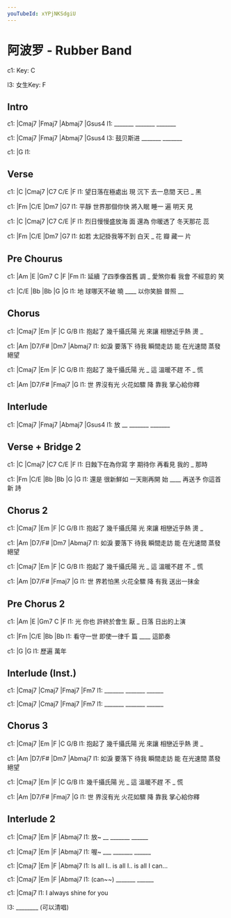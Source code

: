 ```yaml
---
youTubeId: xYPjNKSdgiU
---
```


# 阿波罗 - Rubber Band

c1: Key: C

l3: 女生Key: F

## Intro

c1: |Cmaj7  |Fmaj7  |Abmaj7 |Gsus4
l1:  _______ _______ _______

c1: |Cmaj7   |Fmaj7  |Abmaj7 |Gsus4
l3:  鼓贝斯进 _______ _______

c1: |G
l1:

## Verse

c1: |C             |Cmaj7  |C7       C/E   |F
l1:  望日落在極處出 現 沉下 去一息間 天已 _ 黑

c1:     |Fm          |C/E        |Dm7    |G7
l1: 平靜 世界那個你快 將入眠 睡一 遍 明天 見

c1: |C             |Cmaj7  |C7       C/E     |F
l1:  烈日慢慢盛放海 面 還為 你暖透了 冬天那花 蕊

c1:     |Fm            |C/E      |Dm7     |G7
l1: 如若 太記掛我等不到 白天 _ 花 瓣 藏一  片

## Pre Chourus

c1:     |Am          |E    |Gm7      C   |F       |Fm
l1: 延續 了四季像首舊  調 _ 愛煞你看 我會 不經意的 笑

c1:   |C/E       |Bb     |Bb        |G      |G
l1: 地 球哪天不破 曉 ____   以你笑臉 普照 __

## Chorus

c1:       |Cmaj7     |Em     |F         |C   G/B
l1: 抱起了 幾千攝氏陽 光 來讓 相戀近乎熱 燙 _

c1:     |Am         |D7/F#      |Dm7     |Abmaj7
l1: 如淚 要落下 待我 瞬間走訪 能 在光速間 蒸發絕望

c1:       |Cmaj7     |Em     |F       |C    G/B
l1: 抱起了 幾千攝氏陽 光 _ 這 溫暖不趕 不 _ 慌

c1:   |Am      |D7/F#   |Fmaj7    |G
l1: 世 界沒有光 火花如驟 降   靠我 掌心給你釋


## Interlude

c1: |Cmaj7  |Fmaj7  |Abmaj7 |Gsus4
l1:  放   __ _______ _______

## Verse + Bridge 2

c1: |C             |Cmaj7      |C7     C/E   |F
l1:  日蝕下在為你寫   字 期待你 再看見 我的 _ 那時

c1:     |Fm      |C/E       |Bb     |Bb        |G       |G
l1: 還是 很新鮮如 一天剛再開 始 ____     再送予 你這首新 詩

## Chorus 2

c1:       |Cmaj7     |Em     |F         |C   G/B
l1: 抱起了 幾千攝氏陽 光 來讓 相戀近乎熱 燙 _

c1:     |Am         |D7/F#      |Dm7     |Abmaj7
l1: 如淚 要落下 待我 瞬間走訪 能 在光速間 蒸發絕望

c1:       |Cmaj7     |Em     |F       |C    G/B
l1: 抱起了 幾千攝氏陽 光 _ 這 溫暖不趕 不 _ 慌

c1:   |Am      |D7/F#   |Fmaj7    |G
l1: 世 界若怕黑 火花全驟 降   有我 送出一抹金

## Pre Chorus 2

c1: |Am     |E         |Gm7 C    |F
l1:  光 你也 許終於會生 厭 _ 日落 日出的上演

c1: |Fm      |C/E       |Bb     |Bb
l1:  看守一世 即使一律千 篇 ____   這節奏

c1: |G     |G
l1:    歷遍 萬年

## Interlude (Inst.)

c1: |Cmaj7  |Cmaj7  |Fmaj7  |Fm7
l1:  _______ _______ ______

c1: |Cmaj7  |Cmaj7  |Fmaj7  |Fm7
l1:  _______ _______ ______

## Chorus 3

c1:       |Cmaj7     |Em     |F         |C   G/B
l1: 抱起了 幾千攝氏陽 光 來讓 相戀近乎熱 燙 _

c1:     |Am         |D7/F#      |Dm7     |Abmaj7
l1: 如淚 要落下 待我 瞬間走訪 能 在光速間 蒸發絕望

c1: |Cmaj7     |Em     |F       |C    G/B
l1:  幾千攝氏陽 光 _ 這 溫暖不趕 不 _ 慌

c1:   |Am      |D7/F#   |Fmaj7    |G
l1: 世 界沒有光 火花如驟 降   靠我 掌心給你釋

## Interlude 2

c1: |Cmaj7  |Em     |F     |Abmaj7
l1:  放~  __ _______ ______

c1: |Cmaj7  |Em     |F     |Abmaj7
l1:  喔~ ___ _______ ______

c1: |Cmaj7     |Em        |F       |Abmaj7
l1:  Is all I.. is all I.. is all I can...

c1: |Cmaj7  |Em     |F     |Abmaj7
l1:  (can~~) _______ ______

c1:         |Cmaj7
l1: I always shine for you

l3: ________ (可以清唱)
